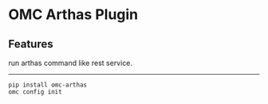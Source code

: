 OMC Arthas Plugin
===================


Features
-------------------
run arthas command like rest service.


-------------------
```
pip install omc-arthas
omc config init
```
